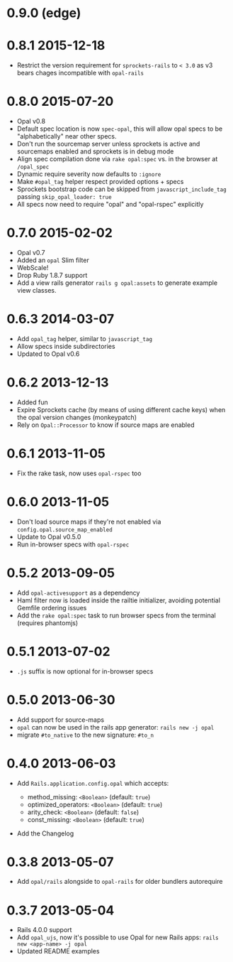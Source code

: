 # 0.9.0 (edge)


# 0.8.1 2015-12-18

* Restrict the version requirement for `sprockets-rails` to `< 3.0` as v3 bears chages incompatible with `opal-rails`

# 0.8.0 2015-07-20

* Opal v0.8
* Default spec location is now `spec-opal`, this will allow opal specs to be "alphabetically" near other specs.
* Don't run the sourcemap server unless sprockets is active and sourcemaps enabled and sprockets is in debug mode
* Align spec compilation done via `rake opal:spec` vs. in the browser at `/opal_spec`
* Dynamic require severity now defaults to `:ignore`
* Make `#opal_tag` helper respect provided options + specs
* Sprockets bootstrap code can be skipped from `javascript_include_tag` passing `skip_opal_loader: true`
* All specs now need to require "opal" and "opal-rspec" explicitly


# 0.7.0 2015-02-02

* Opal v0.7
* Added an `opal` Slim filter
* WebScale!
* Drop Ruby 1.8.7 support
* Add a view rails generator `rails g opal:assets` to generate example view classes.

# 0.6.3 2014-03-07

* Add `opal_tag` helper, similar to `javascript_tag`
* Allow specs inside subdirectories
* Updated to Opal v0.6

# 0.6.2 2013-12-13

* Added fun
* Expire Sprockets cache (by means of using different cache keys) when the opal version changes (monkeypatch)
* Rely on `Opal::Processor` to know if source maps are enabled

# 0.6.1 2013-11-05

* Fix the rake task, now uses `opal-rspec` too


# 0.6.0 2013-11-05

* Don't load source maps if they're not enabled via `config.opal.source_map_enabled`
* Update to Opal v0.5.0
* Run in-browser specs with `opal-rspec`


# 0.5.2 2013-09-05

* Add `opal-activesupport` as a dependency
* Haml filter now is loaded inside the railtie initializer, avoiding potential Gemfile ordering issues
* Add the `rake opal:spec` task to run browser specs from the terminal (requires phantomjs)


# 0.5.1 2013-07-02

* `.js` suffix is now optional for in-browser specs


# 0.5.0 2013-06-30

* Add support for source-maps
* `opal` can now be used in the rails app generator: `rails new -j opal`
* migrate `#to_native` to the new signature: `#to_n`


# 0.4.0 2013-06-03

* Add `Rails.application.config.opal` which accepts:
    - method_missing: `<Boolean>` (default: `true`)
    - optimized_operators: `<Boolean>` (default: `true`)
    - arity_check: `<Boolean>` (default: `false`)
    - const_missing: `<Boolean>` (default: `true`)

* Add the Changelog


# 0.3.8 2013-05-07

* Add `opal/rails` alongside to `opal-rails` for older bundlers autorequire


# 0.3.7 2013-05-04

* Rails 4.0.0 support
* Add `opal_ujs`, now it's possible to use Opal for new Rails apps: `rails new <app-name> -j opal`
* Updated README examples

